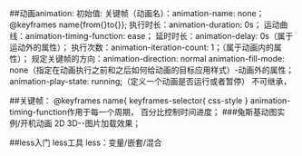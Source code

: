 ##动画animation:
	初始值:
	关键帧（动画名）：animation-name: none；
	@keyframes name{from{}to{}};
	执行时长：animation-duration: 0s；
	运动曲线：animation-timing-function: ease；
	延时时长：animation-delay: 0s（属于运动外的属性）；
	执行次数：animation-iteration-count: 1；（属于动画内的属性）；
	规定关键帧的方向：animation-direction: normal
	animation-fill-mode: none（指定在动画执行之前和之后如何给动画的目标应用样式）-动画外的属性；
	animation-play-state: running;（定义一个动画是否运行或者暂停）
	不可继承，

##关键帧：
	@keyframes name{
		keyframes-selector{
			css-style
	}
	animation-timing-function作用于每一个周期，
	百分比控制时间进度；
###兔斯基动图实例/开机动画
	2D
	3D--图片加载效果；

##less入门
	less工具
	less：变量/嵌套/混合
	

	